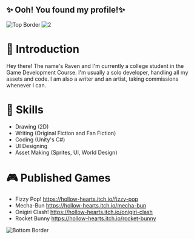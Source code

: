 ## ✨ Ooh! You found my profile!✨

![Top Border](https://github.com/user-attachments/assets/d9fa9e03-c2ba-4597-aace-8efbb8c526c6)
![2](https://github.com/user-attachments/assets/b7e12c4c-675d-42af-970d-a319a621ba28)

# 💫 Introduction
Hey there! The name's Raven and I'm currently a college student in the Game Development Course. I'm usually a solo developer, handling all my assets and code. I am also a writer and an artist, taking commissions whenever I can.

# 🫧 Skills
- Drawing (2D)
- Writing (Original Fiction and Fan Fiction)
- Coding (Unity's C#)
- UI Designing
- Asset Making (Sprites, UI, World Design)

# 🎮 Published Games
- Fizzy Pop! https://hollow-hearts.itch.io/fizzy-pop
- Mecha-Bun https://hollow-hearts.itch.io/mecha-bun
- Onigiri Clash! https://hollow-hearts.itch.io/onigiri-clash
- Rocket Bunny https://hollow-hearts.itch.io/rocket-bunny

![Bottom Border](https://github.com/user-attachments/assets/b4ebecde-2dff-4ced-bffb-2864fa12bacc)
